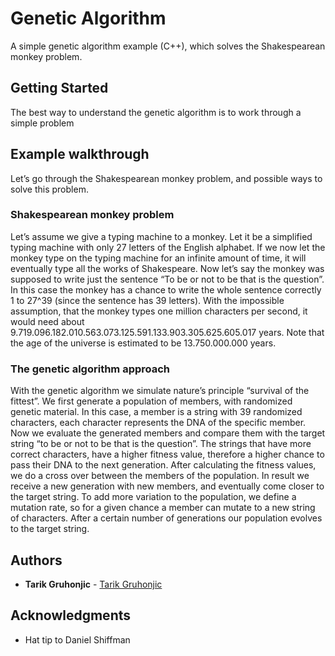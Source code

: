 # Genetic Algorithm

A simple genetic algorithm example (C++), which solves the Shakespearean monkey problem.

## Getting Started

The best way to understand the genetic algorithm is to work through a simple problem

## Example walkthrough

Let’s go through the Shakespearean monkey problem, and possible ways to solve this problem.

### Shakespearean monkey problem
Let’s assume we give a typing machine to a monkey. Let it be a simplified typing machine with only 27 letters of the English alphabet. If we now let the monkey type on the typing machine for an infinite amount of time, it will eventually type all the works of Shakespeare.
Now let’s say the monkey was supposed to write just the sentence “To be or not to be that is the question”. In this case the monkey has a chance to write the whole sentence correctly 1 to 27^39 (since the sentence has 39 letters).
With the impossible assumption, that the monkey types one million characters per second, it would need about 9.719.096.182.010.563.073.125.591.133.903.305.625.605.017 years. Note that the age of the universe is estimated to be 13.750.000.000 years.
### The genetic algorithm approach
With the genetic algorithm we simulate nature’s principle “survival of the fittest”. We first generate a population of members, with randomized genetic material. In this case, a member is a string with 39 randomized characters, each character represents the DNA of the specific member. Now we evaluate the generated members and compare them with the target string “to be or not to be that is the question”. 
The strings that have more correct characters, have a higher fitness value, therefore a higher chance to pass their DNA to the next generation. 
After calculating the fitness values, we do a cross over between the members of the population. In result we receive a new generation with new members, and eventually come closer to the target string.
To add more variation to the population, we define a mutation rate, so for a given chance a member can mutate to a new string of characters.
After a certain number of generations our population evolves to the target string.
## Authors

* **Tarik Gruhonjic**  - [Tarik Gruhonjic](https://github.com/gtarik)

## Acknowledgments

* Hat tip to Daniel Shiffman
